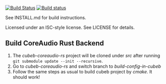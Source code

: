 [![Build Status](https://travis-ci.org/kinetiknz/cubeb.svg?branch=master)](https://travis-ci.org/kinetiknz/cubeb)
[![Build status](https://ci.appveyor.com/api/projects/status/osv2r0m1j1nt9csr/branch/master?svg=true)](https://ci.appveyor.com/project/kinetiknz/cubeb/branch/master)

See INSTALL.md for build instructions.

Licensed under an ISC-style license.  See LICENSE for details.

## Build CoreAudio Rust Backend
1. The *cubeb-coreaudio-rs* project will be cloned under *src* after running ```git submodule update --init --recursive```.
2. Go to *cubeb-coreaudio-rs* and switch branch to *build-config-in-cubeb*
3. Follow the same steps as usual to build cubeb project by *cmake*. It should work!
